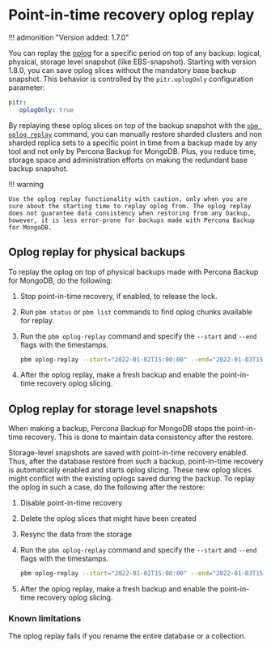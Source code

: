 # Point-in-time recovery oplog replay


!!! admonition "Version added: 1.7.0"

You can replay the [oplog](../reference/glossary.md#oplog) for a specific period on top of any backup: logical, physical, storage level snapshot (like EBS-snapshot). Starting with version 1.8.0, you can save oplog slices without the mandatory base backup snapshot. This behavior is controlled by the `pitr.oplogOnly` configuration parameter:

```yaml
pitr:
   oplogOnly: true
```

By replaying these oplog slices on top of the backup snapshot with the [`pbm oplog replay`](../reference/pbm-commands.md#pbm-oplog-replay) command, you can manually restore sharded clusters and non sharded replica sets to a specific point in time from a backup made by any tool and not only by Percona Backup for MongoDB. Plus, you reduce time, storage space and administration efforts on making the redundant base backup snapshot.

!!! warning

    Use the oplog replay functionality with caution, only when you are sure about the starting time to replay oplog from. The oplog replay does not guarantee data consistency when restoring from any backup, however, it is less error-prone for backups made with Percona Backup for MongoDB.

## Oplog replay for physical backups

To replay the oplog on top of physical backups made with Percona Backup for MongoDB, do the following:


1. Stop point-in-time recovery, if enabled, to release the lock.


2. Run `pbm status` or `pbm list` commands to find oplog chunks available for replay.


3. Run the `pbm oplog-replay` command and specify the `--start` and `--end` flags with the timestamps.

    ```sh
    pbm oplog-replay --start="2022-01-02T15:00:00" --end="2022-01-03T15:00:00"
    ```

4. After the oplog replay, make a fresh backup and enable the point-in-time recovery oplog slicing.

## Oplog replay for storage level snapshots

When making a backup, Percona Backup for MongoDB stops the point-in-time recovery. This is done to maintain data consistency after the restore.

Storage-level snapshots are saved with point-in-time recovery enabled. Thus, after the database restore from such a backup, point-in-time recovery is automatically enabled and starts oplog slicing. These new oplog slices might conflict with the existing oplogs saved during the backup. To replay the oplog in such a case, do the following after the restore:


1. Disable point-in-time recovery
2. Delete the oplog slices that might have been created
3. Resync the data from the storage
4. Run the `pbm oplog-replay` command and specify the `--start` and `--end` flags with the timestamps.

    ```sh
    pbm oplog-replay --start="2022-01-02T15:00:00" --end="2022-01-03T15:00:00"
    ```

5. After the oplog replay, make a fresh backup and enable the point-in-time recovery oplog slicing.

### Known limitations

The oplog replay fails if you rename the entire database or a collection.

